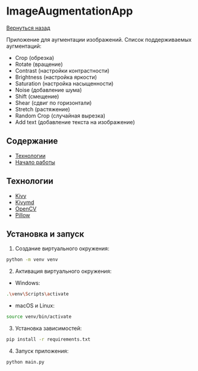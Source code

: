 # ImageAugmentationApp

[Вернуться назад](../README.md)

Приложение для аугментации изображений.
Список поддерживаемых аугментаций:

- Crop (обрезка)
- Rotate (вращение)
- Contrast (настройки контрастности)
- Brightness (настройка яркости)
- Saturation (настройка насыщенности)
- Noise (добавление шума)
- Shift (смещение)
- Shear (сдвиг по горизонтали)
- Stretch (растяжение)
- Random Crop (случайная вырезка)
- Add text (добавление текста на изображение)

## Содержание

- [Технологии](#id_technologies)
- [Начало работы](#id_installation)

<a id='id_technologies'></a>

## Технологии

- [Kivy](https://kivy.org/)
- [Kivymd](https://kivymd.readthedocs.io/en/latest/index.html)
- [OpenCV](https://opencv.org/)
- [Pillow](https://python-pillow.org/)

<a id='id_installation'></a>

## Установка и запуск

1. Создание виртуального окружения:

```sh
python -m venv venv
```

2.  Активация виртуального окружения:

- Windows:

```sh
.\venv\Scripts\activate
```

- macOS и Linux:

```sh
source venv/bin/activate
```

3. Установка зависимостей:

```sh
pip install -r requirements.txt
```

4. Запуск приложения:

```sh
python main.py
```
